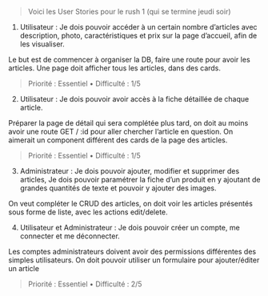 > Voici les User Stories pour le rush 1 (qui se termine jeudi soir)

1. Utilisateur : Je dois pouvoir accéder à un certain nombre d’articles avec description, photo, caractéristiques et prix sur la page d’accueil, afin de les visualiser.

Le but est de commencer à organiser la DB, faire une route pour avoir les articles. Une page doit afficher tous les articles, dans des cards.

> Priorité : Essentiel • Difficulté : 1/5

2. Utilisateur : Je dois pouvoir avoir accès à la fiche détaillée de chaque article.

Préparer la page de détail qui sera complétée plus tard, on doit au moins avoir une route GET / :id pour aller chercher l’article en question. On aimerait un component différent des cards de la page des articles.

> Priorité : Essentiel • Difficulté : 1/5

3. Administrateur : Je dois pouvoir ajouter, modifier et supprimer des articles, Je dois pouvoir paramétrer la fiche d’un produit en y ajoutant de grandes quantités de texte et pouvoir y ajouter des images.

On veut compléter le CRUD des articles, on doit voir les articles présentés sous forme de liste, avec les actions edit/delete.

4. Utilisateur et Administrateur : Je dois pouvoir créer un compte, me connecter et me déconnecter.

Les comptes administrateurs doivent avoir des permissions différentes des simples utilisateurs.
On doit pouvoir utiliser un formulaire pour ajouter/éditer un article

> Priorité : Essentiel • Difficulté : 2/5
